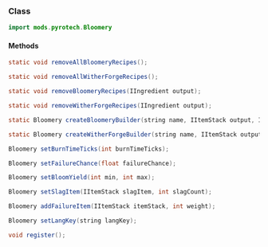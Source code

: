 ### Class

```java
import mods.pyrotech.Bloomery
```

#### Methods

```java
static void removeAllBloomeryRecipes();
```


```java
static void removeAllWitherForgeRecipes();
```


```java
static void removeBloomeryRecipes(IIngredient output);
```


```java
static void removeWitherForgeRecipes(IIngredient output);
```


```java
static Bloomery createBloomeryBuilder(string name, IItemStack output, IIngredient input);
```


```java
static Bloomery createWitherForgeBuilder(string name, IItemStack output, IIngredient input);
```

```java
Bloomery setBurnTimeTicks(int burnTimeTicks);
```


```java
Bloomery setFailureChance(float failureChance);
```


```java
Bloomery setBloomYield(int min, int max);
```


```java
Bloomery setSlagItem(IItemStack slagItem, int slagCount);
```


```java
Bloomery addFailureItem(IItemStack itemStack, int weight);
```


```java
Bloomery setLangKey(string langKey);
```


```java
void register();
```

